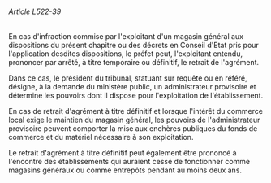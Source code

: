 ###### Article L522-39

En cas d'infraction commise par l'exploitant d'un magasin général aux dispositions du présent chapitre ou des décrets en Conseil d'Etat pris pour l'application desdites dispositions, le préfet peut, l'exploitant entendu, prononcer par arrêté, à titre temporaire ou définitif, le retrait de l'agrément.

Dans ce cas, le président du tribunal, statuant sur requête ou en référé, désigne, à la demande du ministère public, un administrateur provisoire et détermine les pouvoirs dont il dispose pour l'exploitation de l'établissement.

En cas de retrait d'agrément à titre définitif et lorsque l'intérêt du commerce local exige le maintien du magasin général, les pouvoirs de l'administrateur provisoire peuvent comporter la mise aux enchères publiques du fonds de commerce et du matériel nécessaire à son exploitation.

Le retrait d'agrément à titre définitif peut également être prononcé à l'encontre des établissements qui auraient cessé de fonctionner comme magasins généraux ou comme entrepôts pendant au moins deux ans.

